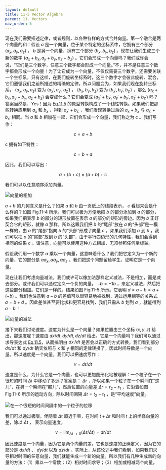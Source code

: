 ```yaml
---
layout: default
title: 11-5 Vector Algebra
parent: 11. Vectors
nav_order: 5
---
```

现在我们需要描述定律，或者规则，以各种各样的方式合并向量。第一个融合是两个向量的和：假设 $a$ 是一个向量，位于某个特定的坐标系中，它拥有三个部分 $(a_x, a_y, a_z)$ ， $b$ 是另一个向量，拥有三个部分 $(b_x, b_y, b_z)$ 。现在让我们生成三个新的数字 $(a_x+b_x, a_y+b_y, a_z+b_z)$ 。它们会形成一个向量吗？我们或许会说，“它们是三个数字，任意三个数字都会形成一个向量。”不，并不是任意三个数字都会形成一个向量！为了让它成为一个向量，不仅仅需要三个数字，还需要关联一个坐标系，只有这样，在我们旋转坐标系时，这三个数字才会彼此旋转、混合，它们遵循我们之前所描述的精确的定律。所以问题变为，如果我们现在旋转坐标系， $(a_x, a_y, a_z)$ 变为 $(a_{x^{'}}, a_{y^{'}}, a_{z^{'}})$ ， $(b_x, b_y, b_z)$ 变为 $(b_{x^{'}}, b_{y^{'}}, b_{z^{'}})$ ，那么 $(a_x+b_x, a_y+b_y, a_z+b_z)$ 会变成什么？它们会变成 $(a_{x^{'}}+b_{x^{'}}, a_{y^{'}}+b_{y^{'}}, a_{z^{'}}+b_{z^{'}})$ 吗？答案当然是，Yes！因为 [Eq.11.5]({{"/volume-1/11-vectors/11-3-rotations.html#eq-11-5"|relative_url}}) 的原型转换构成了一个线性转换。如果我们把那些转换应用到 $a_x$ 和 $b_x$ ，得到 $a_{x^{'}}+b_{x^{'}}$ ，我们发现转换过后的 $a_x+b_x$ 与 $a_{x^{'}}+b_{x^{'}}$ 相同。当 $a$ 和 $b$ 相加在一起，它们会形成一个向量，我们称之为 c 。我们写作：

$$c=a+b$$

c 拥有如下特性：

$$c=b+a$$

因此，我们可以写出：

$$a+(b+c)=(a+b)+c$$

我们可以以任意顺序添加向量。

![向量的相加]({{"/assets/volume-1/fig-11-4.png"|relative_url}})

$a+b$ 的几何含义是什么？如果 $a$ 和 $b$ 由一页纸上的线段表示， $c$ 看起来会是什么样的？如图 Fig.11-4 所示。我们可以极为方便地把 $b$ 的部分添加到 $a$ 的部分，如果我们把表示 $b$ 的部分的矩形放置在表示 $a$ 的部分的矩形的旁边。因为 $b$ 正好契合它的矩形，就像 $a$ 那样，所以这跟我们把 $b$ 的“尾部”放在 $a$ 的“头部”是一模一样的，由 $a$ 的“尾部”指向 $b$ 的“头部”形成了向量 $c$ 。如果我们添加 $a$ 到 $b$ ，我们可以把 $a$ 的“尾部”放到 $b$ 的“头部”，由于平行四边形的几何特性，我们会得到相同的结果 $c$ 。请注意，向量可以使用这种方式相加，无须参照任何坐标轴。

假设我们用一个数字 $\alpha$ 乘以一个向量，这意味着什么？我们把它定义为一个新的向量，它的部分是 $\alpha a_x, \alpha a_y, \alpha a_z$ 。我们把这个问题留给学生，证明它是一个向量。

现在让我们考虑向量减法。我们或许可以像加法那样定义减法，不是相加，而是减去部分。或许我们可以通过定义一个负的向量， $-b=-1b$ ，来定义减法，然后把这些部分相加。它们是一样的。结果如图 Fig.11-5 所示。它表明 $d=a-b=a+(-b)$ 。我们也注意到 $a-b$ 的差值可以很容易地被找到，通过运用相等的关系式 $a=b+d$ 。因此差值甚至要比求和更容易找到，我们只需从 $b$ 划到 $a$ ，就能得到 $a-b$ ！

![向量的减法]({{"/assets/volume-1/fig-11-5.png"|relative_url}})

接下来我们讨论速度。速度为什么是一个向量？如果位置由三个坐标 $(x, y, z)$ 给出，那速度呢？速度由 $dx/dt, dy/dt, dz/dt$ 给出。它是一个向量吗？我们可以通过求导表达式 [Eq.11.5]({{"/volume-1/11-vectors/11-3-rotations.html#eq-11-5"|relative_url}})，从而搞明白 $dx^{'}/dt$ 是否会以正确的方式转换。我们看到部分 $dx/dt$ 和 $dy/dt$ 确实依照与 x 和 y 相同的定律转换了，因此时间导数是一个向量。所以速度是一个向量。我们可以把速度写作：

$$v=d\boldsymbol{r}/dt$$

速度是什么，为什么它是一个向量，也可以更加图形化地被理解：一个粒子在一个很短的时间 $\Delta{t}$ 中移动了多远？答案是： $\Delta{r}$ ，所以如果一个粒子在一个瞬间在“这儿”，在另一个瞬间在“那儿”，然后位置的向量差 $\Delta{r}=r_2-r_1$ ，它沿着如图 Fig.11-6 所示的运动方向，除以时间间隔 $\Delta{t}=t_2-t_1$ ，是“平均速度”向量。

![在一个很短的时间间隔中的一个粒子的位移]({{"/assets/volume-1/fig-11-6.png"|relative_url}})

我们可以通过极限，伴随着 $\Delta{t}$ 趋近于零，在时间 $t+\Delta{t}$ 和时间 $t$ 上的半径向量的差，除以 $\Delta{t}$ ， 表示向量速度。

$$v=\lim_{\Delta{t} \to 0}(\Delta{\boldsymbol{r}}/\Delta{t})=d\boldsymbol{r}/dt$$

因此速度是一个向量，因为它是两个向量的差。它也是速度的正确定义，因为它的部分是 $dx/dt$ 、 $dy/dt$ 以及 $dz/dt$ 。实际上，从该论述中我们看到，如果我们求导相对时间的任意向量，我们就能生成一个新的向量。所以我们有几种生成新的向量的方法：（1）乘以一个常数；（2）相对时间求导；（3）相加或相减两个向量。

